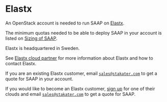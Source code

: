 # Elastx

An OpenStack account is needed to run SAAP on [Elastx](https://elastx.se/en/).

The minimum quotas needed to be able to deploy SAAP in your account is listed on [Sizing of SAAP](../../for-administrators/plan-your-environment/sizing.md).

Elastx is headquartered in Sweden.

See [Elastx cloud partner](https://www.stakater.com/cloud-partner-elastx) for more information about Elastx and how to contact Elastx.

If you are an existing Elastx customer, email [`sales@stakater.com`](mailto:sales@stakater.com) to get a quote for SAAP in your account.

If you would like to become an Elastx customer, [sign up](https://elastx.se/en/signup) for one of their clouds and email [`sales@stakater.com`](mailto:sales@stakater.com) to get a quote for SAAP.
